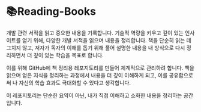 # 📚Reading-Books

개발 관련 서적을 읽고 중요한 내용을 기록합니다.
기술적 역량을 키우고 깊이 있는 인사이트를 얻기 위해, 다양한 개발 서적을 읽으며 내용을 정리합니다. 책을 단순히 읽는 데 그치지 않고, 저자가 독자의 이해를 돕기 위해 풀어 설명한 내용을 내 방식으로 다시 정리하면서 더 깊이 있는 학습을 목표로 합니다.

이를 위해 GitHub에 책 정리용 레포지토리를 만들어 체계적으로 관리하려 합니다. 
책을 읽으며 얻은 지식을 정리하는 과정에서 내용을 더 깊이 이해하게 되고, 이를 공유함으로써 나 자신의 학습 효과도 극대화할 수 있다고 생각합니다.

이 레포지토리는 단순한 요약이 아닌, 내가 직접 이해하고 소화한 내용을 정리하는 공간입니다.